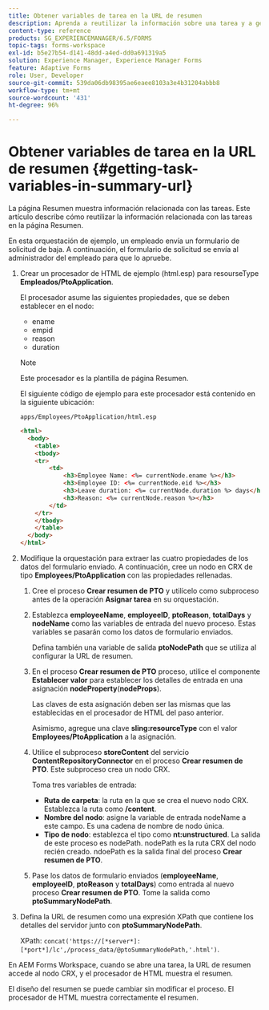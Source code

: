 ```yaml
---
title: Obtener variables de tarea en la URL de resumen
description: Aprenda a reutilizar la información sobre una tarea y a generar una URL de resumen para resumir o describir una tarea.
content-type: reference
products: SG_EXPERIENCEMANAGER/6.5/FORMS
topic-tags: forms-workspace
exl-id: b5e27b54-d141-48dd-a4ed-dd0a691319a5
solution: Experience Manager, Experience Manager Forms
feature: Adaptive Forms
role: User, Developer
source-git-commit: 539da06db98395ae6eaee8103a3e4b31204abbb8
workflow-type: tm+mt
source-wordcount: '431'
ht-degree: 96%

---
```


# Obtener variables de tarea en la URL de resumen {#getting-task-variables-in-summary-url}

La página Resumen muestra información relacionada con las tareas. Este artículo describe cómo reutilizar la información relacionada con las tareas en la página Resumen.

En esta orquestación de ejemplo, un empleado envía un formulario de solicitud de baja. A continuación, el formulario de solicitud se envía al administrador del empleado para que lo apruebe.

1. Crear un procesador de HTML de ejemplo (html.esp) para resourseType **Empleados/PtoApplication**.

   El procesador asume las siguientes propiedades, que se deben establecer en el nodo:

   * ename
   * empid
   * reason
   * duration

   >[!NOTE]
   >
   >Este procesador es la plantilla de página Resumen.

   El siguiente código de ejemplo para este procesador está contenido en la siguiente ubicación:

   `apps/Employees/PtoApplication/html.esp`

   ```html
   <html>
     <body>
       <table>
       <tbody>
       <tr>
           <td>
               <h3>Employee Name: <%= currentNode.ename %></h3>
               <h3>Employee ID: <%= currentNode.eid %></h3>
               <h3>Leave duration: <%= currentNode.duration %> days</h3>
               <h3>Reason: <%= currentNode.reason %></h3>
           </td>
       </tr>
       </tbody>
       </table>
     </body>
   </html>
   ```

1. Modifique la orquestación para extraer las cuatro propiedades de los datos del formulario enviado. A continuación, cree un nodo en CRX de tipo **Employees/PtoApplication** con las propiedades rellenadas.

   1. Cree el proceso **Crear resumen de PTO** y utilícelo como subproceso antes de la operación **Asignar tarea** en su orquestación.
   1. Establezca **employeeName**, **employeeID**, **ptoReason**, **totalDays** y **nodeName** como las variables de entrada del nuevo proceso. Estas variables se pasarán como los datos de formulario enviados.

      Defina también una variable de salida **ptoNodePath** que se utiliza al configurar la URL de resumen.

   1. En el proceso **Crear resumen de PTO** proceso, utilice el componente **Establecer valor** para establecer los detalles de entrada en una asignación **nodeProperty**(**nodeProps**).

      Las claves de esta asignación deben ser las mismas que las establecidas en el procesador de HTML del paso anterior.

      Asimismo, agregue una clave **sling:resourceType** con el valor **Employees/PtoApplication** a la asignación.

   1. Utilice el subproceso **storeContent** del servicio **ContentRepositoryConnector** en el proceso **Crear resumen de PTO**. Este subproceso crea un nodo CRX.

      Toma tres variables de entrada:

      * **Ruta de carpeta**: la ruta en la que se crea el nuevo nodo CRX. Establezca la ruta como **/content**.
      * **Nombre del nodo**: asigne la variable de entrada nodeName a este campo. Es una cadena de nombre de nodo única.
      * **Tipo de nodo**: establezca el tipo como **nt:unstructured**. La salida de este proceso es nodePath. nodePath es la ruta CRX del nodo recién creado. ndoePath es la salida final del proceso **Crear resumen de PTO**.

   1. Pase los datos de formulario enviados (**employeeName**, **employeeID**, **ptoReason** y **totalDays**) como entrada al nuevo proceso **Crear resumen de PTO**. Tome la salida como **ptoSummaryNodePath**.

1. Defina la URL de resumen como una expresión XPath que contiene los detalles del servidor junto con **ptoSummaryNodePath**.

   XPath: `concat('https://[*server*]:[*port*]/lc',/process_data/@ptoSummaryNodePath,'.html')`.

En AEM Forms Workspace, cuando se abre una tarea, la URL de resumen accede al nodo CRX, y el procesador de HTML muestra el resumen.

El diseño del resumen se puede cambiar sin modificar el proceso. El procesador de HTML muestra correctamente el resumen.

